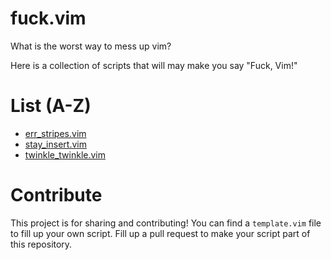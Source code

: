 # fuck.vim

What is the worst way to mess up vim?

Here is a collection of scripts that will may make you say "Fuck, Vim!"

# List (A-Z)

- [err_stripes.vim](err_stripes.vim)
- [stay_insert.vim](stay_insert.vim)
- [twinkle_twinkle.vim](twinkle_twinkle.vim)

# Contribute

This project is for sharing and contributing! You can find a `template.vim` file to fill up your own script.
Fill up a pull request to make your script part of this repository.
